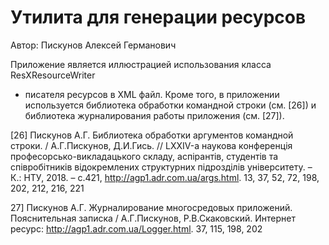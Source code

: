 # Утилита для генерации ресурсов

Автор: Пискунов Алексей Германович

Приложение является иллюстрацией использования класса ResXResourceWriter
- писателя ресурсов в XML файл. Кроме того, в приложении используется
библиотека обработки командной строки (см. [26]) и библиотека журналирования 
работы приложения (см. [27]).


[26] Пискунов А.Г. Библиотека обработки аргументов командной строки. 
/ А.Г.Пискунов, Д.И.Гись. // LXXIV-а наукова конференцiя
професорсько-викладацького складу, аспiрантiв, студентiв та спiвробiтникiв 
вiдокремлених структурних пiдроздiлiв унiверситету. – К.: НТУ, 
2018. – с.421, http://agp1.adr.com.ua/args.html. 13, 37, 52, 72, 198,
202, 212, 216, 221

27] Пискунов А.Г. Журналирование многосредовых приложений. Пояснительная 
записка / А.Г.Пискунов, Р.В.Скаковский. Интернет ресурс:
http://agp1.adr.com.ua/Logger.html. 37, 115, 198, 202
